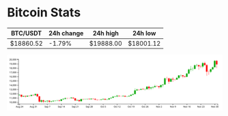 # Bitcoin Stats

BTC/USDT|24h change|24h high|24h low|
|---|---|---|---|
|$18860.52|-1.79%|$19888.00|$18001.12|

<img src="./chart.svg">
